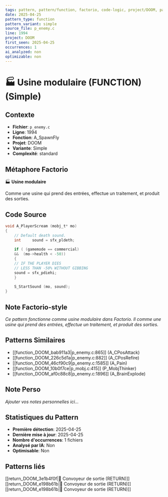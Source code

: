 ```yaml
---
tags: pattern, pattern/function, factorio, code-logic, project/DOOM, pattern/variant/simple
date: 2025-04-25
pattern_type: function
pattern_variant: simple
source_file: p_enemy.c
line: 1994
project: DOOM
first_seen: 2025-04-25
occurrences: 1
ai_analyzed: non
optimizable: non
---
```


# 🏭 Usine modulaire (FUNCTION) (Simple)

## Contexte
- **Fichier**: `p_enemy.c`
- **Ligne**: 1994
- **Fonction**: A_SpawnFly
- **Projet**: DOOM
- **Variante**: Simple
- **Complexité**: standard

## Métaphore Factorio
🏭 **Usine modulaire**

Comme une usine qui prend des entrées, effectue un traitement, et produit des sorties.

## Code Source
```c
void A_PlayerScream (mobj_t* mo)
{
    // Default death sound.
    int		sound = sfx_pldeth;
	
    if ( (gamemode == commercial)
	&& 	(mo->health < -50))
    {
	// IF THE PLAYER DIES
	// LESS THAN -50% WITHOUT GIBBING
	sound = sfx_pdiehi;
    }
    
    S_StartSound (mo, sound);
}
```

## Note Factorio-style
*Ce pattern fonctionne comme usine modulaire dans Factorio. Il comme une usine qui prend des entrées, effectue un traitement, et produit des sorties.*

## Patterns Similaires
- [[function_DOOM_bab911a3|p_enemy.c:865]] (A_CPosAttack)
- [[function_DOOM_226c5d1a|p_enemy.c:882]] (A_CPosRefire)
- [[function_DOOM_46cf90c9|p_enemy.c:1585]] (A_Pain)
- [[function_DOOM_10b0f7ce|p_mobj.c:415]] (P_MobjThinker)
- [[function_DOOM_af0c88c8|p_enemy.c:1896]] (A_BrainExplode)

## Note Perso
*Ajouter vos notes personnelles ici...*

## Statistiques du Pattern
- **Première détection**: 2025-04-25
- **Dernière mise à jour**: 2025-04-25
- **Nombre d'occurrences**: 1 fichiers
- **Analysé par IA**: Non
- **Optimisable**: Non

## Patterns liés
[[return_DOOM_3e1b4f0f|🚚 Convoyeur de sortie (RETURN)]]
[[return_DOOM_e198b61b|🚚 Convoyeur de sortie (RETURN)]]
[[return_DOOM_e198b61b|🚚 Convoyeur de sortie (RETURN)]]
